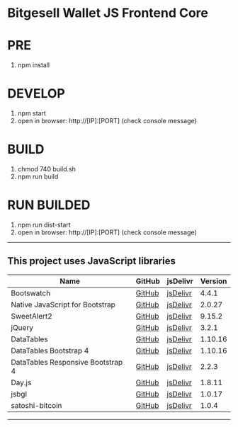 # Bitgesell Wallet JS Frontend Core

# PRE
1. npm install

# DEVELOP
1. npm start
2. open in browser: http://[IP]:[PORT] (check console message)

# BUILD
1. chmod 740 build.sh
2. npm run build

# RUN BUILDED
1. npm run dist-start
2. open in browser: http://[IP]:[PORT] (check console message)

------------

## This project uses JavaScript libraries
| Name | GitHub | jsDelivr | Version |
|------|--------|----------|---------|
| Bootswatch | [GitHub](https://github.com/thomaspark/bootswatch) | [jsDelivr](https://www.jsdelivr.com/package/npm/bootswatch?path=dist%2Flitera) | 4.4.1 |
| Native JavaScript for Bootstrap | [GitHub](https://github.com/thednp/bootstrap.native) | [jsDelivr](https://www.jsdelivr.com/package/npm/bootstrap.native?path=dist) | 2.0.27
| SweetAlert2 | [GitHub](https://github.com/sweetalert2/sweetalert2) | [jsDelivr](https://www.jsdelivr.com/package/npm/sweetalert2?path=dist) | 9.15.2
| jQuery | [GitHub](https://github.com/jquery/jquery/) | [jsDelivr](https://www.jsdelivr.com/package/npm/jquery?path=dist) | 3.2.1
| DataTables | [GitHub](https://github.com/DataTables/DataTablesSrc) | [jsDelivr](https://www.jsdelivr.com/package/npm/datatables.net?path=js) | 1.10.16
| DataTables Bootstrap 4 | [GitHub](https://github.com/DataTables/Dist-DataTables-Bootstrap4) | [jsDelivr](https://www.jsdelivr.com/package/npm/datatables.net-bs4) | 1.10.16
| DataTables Responsive Bootstrap 4 | [GitHub](https://github.com/DataTables/Responsive) | [jsDelivr](https://www.jsdelivr.com/package/npm/datatables.net-responsive?path=js) | 2.2.3
| Day.js | [GitHub](https://github.com/iamkun/dayjs) | [jsDelivr](https://www.jsdelivr.com/package/npm/dayjs) | 1.8.11
| jsbgl | [GitHub](https://github.com/bitaps-com/jsbgl) | [jsDelivr](https://www.jsdelivr.com/package/npm/jsbgl?path=dist) | 1.0.17
| satoshi-bitcoin | [GitHub](https://github.com/dawsbot/satoshi-bitcoin) | [jsDelivr](https://www.jsdelivr.com/package/npm/satoshi-bitcoin) | 1.0.4

------------
